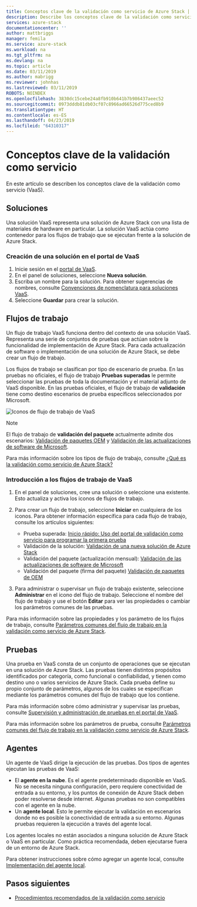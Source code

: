 ```yaml
---
title: Conceptos clave de la validación como servicio de Azure Stack | Microsoft Docs
description: Describe los conceptos clave de la validación como servicio de Azure Stack.
services: azure-stack
documentationcenter: ''
author: mattbriggs
manager: femila
ms.service: azure-stack
ms.workload: na
ms.tgt_pltfrm: na
ms.devlang: na
ms.topic: article
ms.date: 03/11/2019
ms.author: mabrigg
ms.reviewer: johnhas
ms.lastreviewed: 03/11/2019
ROBOTS: NOINDEX
ms.openlocfilehash: 3830dc15cebe24a8fb910b641b7b986437aeec52
ms.sourcegitcommit: 0973dddb81db03cf07c8966ad66526d775ced8b9
ms.translationtype: HT
ms.contentlocale: es-ES
ms.lasthandoff: 04/23/2019
ms.locfileid: "64310317"
---
```

# <a name="validation-as-a-service-key-concepts"></a>Conceptos clave de la validación como servicio

En este artículo se describen los conceptos clave de la validación como servicio (VaaS).

## <a name="solutions"></a>Soluciones

Una solución VaaS representa una solución de Azure Stack con una lista de materiales de hardware en particular. La solución VaaS actúa como contenedor para los flujos de trabajo que se ejecutan frente a la solución de Azure Stack.

### <a name="create-a-solution-in-the-vaas-portal"></a>Creación de una solución en el portal de VaaS

1. Inicie sesión en el [portal de VaaS](https://azurestackvalidation.com).
2. En el panel de soluciones, seleccione **Nueva solución**.
3. Escriba un nombre para la solución. Para obtener sugerencias de nombres, consulte [Convenciones de nomenclatura para soluciones VaaS](azure-stack-vaas-best-practice.md#naming-convention-for-vaas-solutions).
4. Seleccione **Guardar** para crear la solución.

## <a name="workflows"></a>Flujos de trabajo

Un flujo de trabajo VaaS funciona dentro del contexto de una solución VaaS. Representa una serie de conjuntos de pruebas que actúan sobre la funcionalidad de implementación de Azure Stack. Para cada actualización de software o implementación de una solución de Azure Stack, se debe crear un flujo de trabajo.

Los flujos de trabajo se clasifican por tipo de escenario de prueba. En las pruebas no oficiales, el flujo de trabajo **Pruebas superadas** le permite seleccionar las pruebas de toda la documentación y el material adjunto de VaaS disponible. En las pruebas oficiales, el flujo de trabajo de **validación** tiene como destino escenarios de prueba específicos seleccionados por Microsoft.

![Iconos de flujo de trabajo de VaaS](media/tile_all-workflows.png)

> [!NOTE]
> El flujo de trabajo de **validación del paquete** actualmente admite dos escenarios: [Validación de paquetes OEM](azure-stack-vaas-validate-oem-package.md) y [Validación de las actualizaciones de software de Microsoft](azure-stack-vaas-validate-microsoft-updates.md).

Para más información sobre los tipos de flujo de trabajo, consulte [¿Qué es la validación como servicio de Azure Stack?](azure-stack-vaas-overview.md)

### <a name="getting-started-with-vaas-workflows"></a>Introducción a los flujos de trabajo de VaaS

1. En el panel de soluciones, cree una solución o seleccione una existente. Esto actualiza y activa los iconos de flujos de trabajo.
2. Para crear un flujo de trabajo, seleccione **Iniciar** en cualquiera de los iconos. Para obtener información específica para cada flujo de trabajo, consulte los artículos siguientes:
    - Prueba superada: [Inicio rápido: Uso del portal de validación como servicio para programar la primera prueba](azure-stack-vaas-schedule-test-pass.md)
    - Validación de la solución: [Validación de una nueva solución de Azure Stack](azure-stack-vaas-validate-solution-new.md)
    - Validación del paquete (actualización mensual): [Validación de las actualizaciones de software de Microsoft](azure-stack-vaas-validate-microsoft-updates.md)
    - Validación del paquete (firma del paquete) [Validación de paquetes de OEM](azure-stack-vaas-validate-oem-package.md)

3. Para administrar o supervisar un flujo de trabajo existente, seleccione **Administrar** en el icono del flujo de trabajo. Seleccione el nombre del flujo de trabajo y use el botón **Editar** para ver las propiedades o cambiar los parámetros comunes de las pruebas.

Para más información sobre las propiedades y los parámetro de los flujos de trabajo, consulte [Parámetros comunes del flujo de trabajo en la validación como servicio de Azure Stack](azure-stack-vaas-parameters.md).

## <a name="tests"></a>Pruebas

Una prueba en VaaS consta de un conjunto de operaciones que se ejecutan en una solución de Azure Stack. Las pruebas tienen distintos propósitos identificados por categoría, como funcional o confiabilidad, y tienen como destino uno o varios servicios de Azure Stack. Cada prueba define su propio conjunto de parámetros, algunos de los cuales se especifican mediante los parámetros comunes del flujo de trabajo que los contiene.

Para más información sobre cómo administrar y supervisar las pruebas, consulte [Supervisión y administración de pruebas en el portal de VaaS](azure-stack-vaas-monitor-test.md).

Para más información sobre los parámetros de prueba, consulte [Parámetros comunes del flujo de trabajo en la validación como servicio de Azure Stack](azure-stack-vaas-parameters.md).

## <a name="agents"></a>Agentes

Un agente de VaaS dirige la ejecución de las pruebas. Dos tipos de agentes ejecutan las pruebas de VaaS:

- El **agente en la nube**. Es el agente predeterminado disponible en VaaS. No se necesita ninguna configuración, pero requiere conectividad de entrada a su entorno, y los puntos de conexión de Azure Stack deben poder resolverse desde internet. Algunas pruebas no son compatibles con el agente en la nube.
- Un **agente local**. Esto le permite ejecutar la validación en escenarios donde no es posible la conectividad de entrada a su entorno. Algunas pruebas requieren la ejecución a través del agente local.

Los agentes locales no están asociados a ninguna solución de Azure Stack o VaaS en particular. Como práctica recomendada, deben ejecutarse fuera de un entorno de Azure Stack.

Para obtener instrucciones sobre cómo agregar un agente local, consulte [Implementación del agente local](azure-stack-vaas-local-agent.md).

## <a name="next-steps"></a>Pasos siguientes

- [Procedimientos recomendados de la validación como servicio](azure-stack-vaas-best-practice.md)